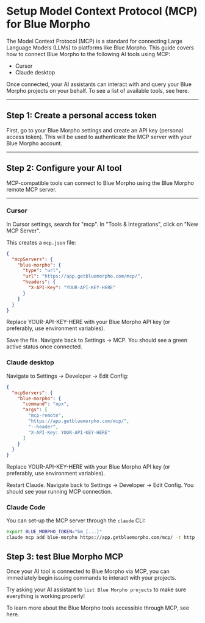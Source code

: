 # Setup Model Context Protocol (MCP) for Blue Morpho

The Model Context Protocol (MCP) is a standard for connecting Large Language Models (LLMs) to platforms like Blue Morpho. This guide covers how to connect Blue Morpho to the following AI tools using MCP:

- Cursor  
- Claude desktop  

Once connected, your AI assistants can interact with and query your Blue Morpho projects on your behalf. To see a list of available tools, see here. 

---

## Step 1: Create a personal access token

First, go to your Blue Morpho settings and create an API key (personal access token). This will be used to authenticate the MCP server with your Blue Morpho account.

---

## Step 2: Configure your AI tool

MCP-compatible tools can connect to Blue Morpho using the Blue Morpho remote MCP server.

---

### Cursor

In Cursor settings, search for "mcp". In "Tools & Integrations", click on "New MCP Server".

This creates a `mcp.json` file:

```json
{
  "mcpServers": {
    "blue-morpho": {
      "type": "url",
      "url": "https://app.getbluemorpho.com/mcp/",
      "headers": {
        "X-API-Key": "YOUR-API-KEY-HERE"
      }
    }
  }
}
```

Replace YOUR-API-KEY-HERE with your Blue Morpho API key (or preferably, use environment variables). 

Save the file. Navigate back to Settings → MCP. You should see a green active status once connected.

### Claude desktop

Navigate to Settings → Developer → Edit Config:

```json
{
  "mcpServers": {
    "blue-morpho": {
      "command": "npx",
      "args": [
        "mcp-remote",
        "https://app.getbluemorpho.com/mcp/",
        "--header",
        "X-API-Key: YOUR-API-KEY-HERE"
      ]
    }
  }
}
```

Replace YOUR-API-KEY-HERE with your Blue Morpho API key (or preferably, use environment variables). 

Restart Claude. Navigate back to Settings → Developer → Edit Config. You should see your running MCP connection.

### Claude Code

You can set-up the MCP server through the `claude` CLI:

```bash
export BLUE_MORPHO_TOKEN="bm_[...]"
claude mcp add blue-morpho https://app.getbluemorpho.com/mcp/ -t http -H "X-API-Key: ${BLUE_MORPHO_TOKEN}" -s project
```

## Step 3: test Blue Morpho MCP

Once your AI tool is connected to Blue Morpho via MCP, you can immediately begin issuing commands to interact with your projects.

Try asking your AI assistant to `list Blue Morpho projects` to make sure everything is working properly!

To learn more about the Blue Morpho tools accessible through MCP, see here. 

